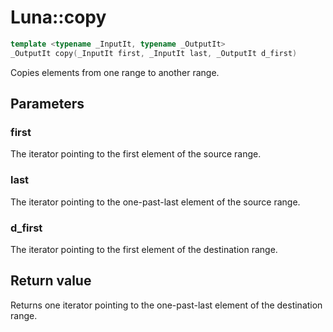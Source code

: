 # Luna::copy

```c++
template <typename _InputIt, typename _OutputIt>
_OutputIt copy(_InputIt first, _InputIt last, _OutputIt d_first)
```

Copies elements from one range to another range. 



## Parameters
### first
The iterator pointing to the first element of the source range. 

### last
The iterator pointing to the one-past-last element of the source range. 

### d_first
The iterator pointing to the first element of the destination range. 

## Return value
Returns one iterator pointing to the one-past-last element of the destination range. 

